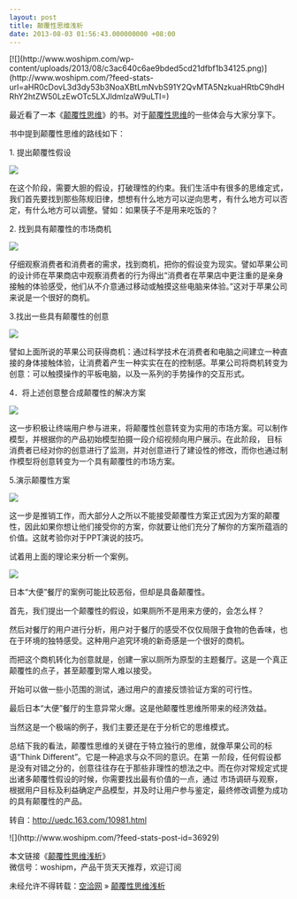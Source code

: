 ```yaml
---
layout: post
title: 颠覆性思维浅析
date: 2013-08-03 01:56:43.000000000 +08:00
---
```


<div>[![](http://www.woshipm.com/wp-content/uploads/2013/08/c3ac640c6ae9bded5cd21dfbf1b34125.png)](http://www.woshipm.com/?feed-stats-url=aHR0cDovL3d3dy53b3NoaXBtLmNvbS91Y2QvMTA5NzkuaHRtbC9hdHRhY2htZW50LzEwOTc5LXJldmlzaW9uLTI=)

最近看了一本《<span class="wp_keywordlink_affiliate">[颠覆性](http://www.woshipm.com/tag/%E9%A2%A0%E8%A6%86%E6%80%A7 "查看 颠覆性 中的全部文章")</span><span class="wp_keywordlink_affiliate">[思维](http://www.woshipm.com/tag/%E6%80%9D%E7%BB%B4 "查看 思维 中的全部文章")</span>》的书。对于<span class="wp_keywordlink_affiliate">[颠覆性](http://www.woshipm.com/tag/%E9%A2%A0%E8%A6%86%E6%80%A7 "查看 颠覆性 中的全部文章")</span><span class="wp_keywordlink_affiliate">[思维](http://www.woshipm.com/tag/%E6%80%9D%E7%BB%B4 "查看 思维 中的全部文章")</span>的一些体会与大家分享下。

书中提到颠覆性思维的路线如下：

1. 提出颠覆性假设

![](http://www.woshipm.com/wp-content/uploads/2013/08/b2719390d9d8e8c1efcf892081c41b71.jpg)

在这个阶段，需要大胆的假设，打破理性的约束。我们生活中有很多的思维定式，我们首先要找到那些陈规旧律，想想有什么地方可以逆向思考，有什么地方可以否定，有什么地方可以调整。譬如：如果筷子不是用来吃饭的？

2. 找到具有颠覆性的市场商机

![](http://www.woshipm.com/wp-content/uploads/2013/08/230b5f87ae86b691ad51317c9fc003c8.jpg)

仔细观察消费者和消费者的需求，找到商机，把你的假设变为现实。譬如苹果公司的设计师在苹果商店中观察消费者的行为得出“消费者在苹果店中更注重的是亲身接触的体验感受，他们从不介意通过移动或触摸这些电脑来体验。”这对于苹果公司来说是一个很好的商机。

3.找出一些具有颠覆性的创意

![](http://www.woshipm.com/wp-content/uploads/2013/08/d0013f4cf7b3e640cb2223d23ca2ea01.jpg)

譬如上面所说的苹果公司获得商机：通过科学技术在消费者和电脑之间建立一种直接的身体接触体验，让消费着产生一种实实在在的控制感。苹果公司将商机转变为创意：可以触摸操作的平板电脑，以及一系列的手势操作的交互形式。

4．将上述创意整合成颠覆性的解决方案

![](http://www.woshipm.com/wp-content/uploads/2013/08/282c1383418a2912150342943038bf90.jpg)

这一步积极让终端用户参与进来，将颠覆性创意转变为实用的市场方案。可以制作模型，并根据你的产品初始模型拍摄一段介绍视频向用户展示。在此阶段， 目标消费者已经对你的创意进行了监测，并对创意进行了建设性的修改，而你也通过制作模型将创意转变为一个具有颠覆性的市场方案。

5.演示颠覆性方案

![](http://www.woshipm.com/wp-content/uploads/2013/08/7760b19a910e37c68f6057d3ac45980e.jpg)

这一步是推销工作，而大部分人之所以不能接受颠覆性方案正式因为方案的颠覆性，因此如果你想让他们接受你的方案，你就要让他们充分了解你的方案所蕴涵的价值。这就考验你对于PPT演说的技巧。

试着用上面的理论来分析一个案例。

![](http://www.woshipm.com/wp-content/uploads/2013/08/b75ec2902602d0a74761fc4351af156c.jpg)

日本“大便”餐厅的案例可能比较恶俗，但却是具备颠覆性。

首先，我们提出一个颠覆性的假设，如果厕所不是用来方便的，会怎么样？

然后对餐厅的用户进行分析，用户对于餐厅的感受不仅仅局限于食物的色香味，也在于环境的独特感受。这种用户追究环境的新奇感是一个很好的商机。

而把这个商机转化为创意就是，创建一家以厕所为原型的主题餐厅。这是一个真正颠覆性的点子，甚至颠覆到常人难以接受。

开始可以做一些小范围的测试，通过用户的直接反馈验证方案的可行性。

最后日本“大便”餐厅的生意异常火爆。这是他颠覆性思维所带来的经济效益。

当然这是一个极端的例子，我们主要还是在于分析它的思维模式。

总结下我的看法，颠覆性思维的关键在于特立独行的思维，就像苹果公司的标语“Think Different”。它是一种追求与众不同的意识。在第 一阶段，任何假设都是没有对错之分的，创意往往存在于那些非理性的想法之中。而在你对常规定式提出诸多颠覆性假设的时候，你需要找出最有价值的一点，通过 市场调研与观察，根据用户目标及利益确定产品模型，并及时让用户参与鉴定，最终修改调整为成功的具有颠覆性的产品。

转自：http://uedc.163.com/10981.html

</div>![](http://www.woshipm.com/?feed-stats-post-id=36929)

本文链接《[颠覆性思维浅析](http://www.woshipm.com/pmd/36929.html "颠覆性思维浅析")》  
微信号：woshipm，产品干货天天推荐，欢迎订阅

未经允许不得转载：[空洽网](http://kongqia.com) » [颠覆性思维浅析](http://kongqia.com/17597.html)


